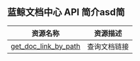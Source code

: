 ## 蓝鲸文档中心 API 简介asd简

| 资源名称 | 资源描述 |
|---|---|
| [get_doc_link_by_path](./get_doc_link_by_path.md)	| 查询文档链接 |
